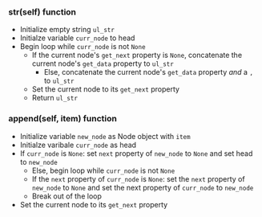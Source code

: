### __str__(self) function
* Initialize empty string `ul_str`
* Initialze variable `curr_node` to head
* Begin loop while `curr_node` is not `None`
  * If the current node's `get_next` property is `None`, concatenate the current node's `get_data` property to `ul_str`
    * Else, concatenate the current node's `get_data` property _and_ a `,` to `ul_str`
  * Set the current node to its `get_next` property
  * Return `ul_str`
### append(self, item) function
* Initialize variable `new_node` as Node object with `item`
* Initialze varibale `curr_node` as head
* If `curr_node` is `None`: set `next` property of `new_node` to `None` and set head to `new_node`
  * Else, begin loop while `curr_node` is not `None`
  * If the `next` property of `curr_node` is `None`: set the `next` property of `new_node` to `None` and set the next 
  property of `curr_node` to `new_node`
  * Break out of the loop
* Set the current node to its `get_next` property